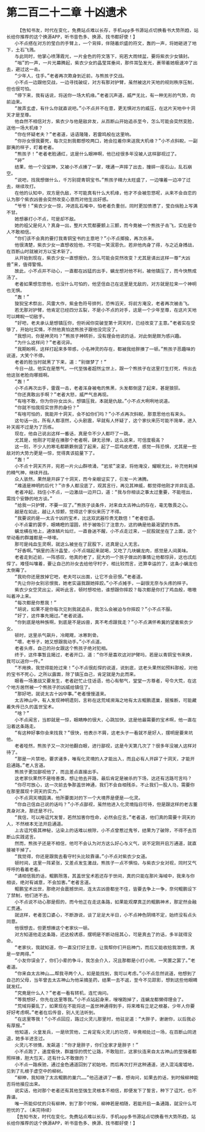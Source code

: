 # 第二百二十二章 十凶遗术
        【告知书友，时代在变化，免费站点难以长存，手机app多书源站点切换看书大势所趋，站长给你推荐的这个换源APP，听书音色多、换源、找书都好使！】
       小不点搭在对方的莹白的手臂上，一个背摔，伴随着炽盛的符文，轰的一声，将她砸进了地下，土石飞溅。
       与此同时，他掌心喷薄霞光，一片金色的符文落下，宛若大雨倾盆，要将紫衣少女镇封。
       “嗡”的一声，一片光幕腾起，紫衣少女的晶莹耳垂间，那件耳坠发光，裹带着她极速冲了出去，避过这一击。
       “少年人，住手。”老者再次欺身到近前，与熊孩子交战。
       小不点一边跟他交战，一边寻找破绽，对方有那对护臂，虽然被这片天地的规则秩序压制，但也很可怕。
       “停下来，我有话说，将送你一场大机缘。”老者沉声道，威严无比，有一种无形的气势，向前迫来。
       “故弄玄虚，有什么你就直说吧。”小不点并不在意，更无惧对方的威压，在这片天地中十洞天才是至尊。
       他自然不相信对方，紫衣少与他是敌非友，从百断山开始追杀至今，怎么可能会突然变脸，送他一场大机缘？
       “你在怀疑老夫？”老者道，话语隆隆，若雷鸣般在这里响。
       “你孙女恨我要死，每次见到我都想咬两口，她会拉着你来送我大机缘？”小不点斜睨，一副鄙夷的样子，盯着老者。
       “熊孩子！”老者老脸通红，这是什么眼神啊，他已经很多年没被人这样鄙视过了。
       “砰”
       结果，他一个没留神，又被小不点揍了一掌，噗通一声摔了出去，撞碎一座石山，乱石崩空。
       “说吧，找我想做什么，千万别提青铜宝书。”熊孩子精力太旺盛了，一边嚷着一边冲了过去，继续攻打。
       在他的认知中，双方是仇敌，不可能真有什么大机缘，他才不会被忽悠呢，从来不会自恋的认为那个紫衣凶兽会突然改变心意而对他生出好感。
       “爷爷！”紫衣少女一惊，冲进乱石堆中，怕老者负重创，同时更加愤懑了，莹白俏脸上写满不甘。
       她想暴打小不点，可是却不敌。
       她的祖父是何人？真身一出，整片大荒都要颤上三颤，而今竟被一个熊孩子击飞，实在是令人不敢相信。
       “你们该不会真的要打我青铜宝书的主意吧？”小不点揶揄，再次杀来。
       他很清楚，紫衣少女一直想收拾他，不可能一笑泯恩仇，若非他肉身了得，与之近身搏战，在百断山时就被对方以宝术斩了。
       从开始到现在，紫衣少女一直想报仇，怎么可能会突然改变？尤其是请出这样一尊“大凶兽”来，值得警惕。
       故此，小不点并不动心，一直都在凶猛的出手，螭龙想对他不利，被他镇压了，而今快熬成汤了。
       老者如果想忽悠他，也没什么可怕的，他坚信自己在这里是无敌的，对方就是拉来一个神明也无惧。
       “轰！”
       狻猊宝术祭出，风雷大作，紫金色符号排列，恐怖滔天，将前方淹没，老者再次被击飞。
       若无那对护臂，他肯定已经四分五裂，不是小不点的对手，这是一个少年至尊，在这片天地可以睥睨一切敌手。
       “好吧，老夫承认是想镇压你，但听闻你突破至第十洞天时，已经改变了主意。”老者实在受够了，开始吐实情，不然他真怕这熊孩子跟他没完没了。
       “我想问，你是神灵吗？”熊孩子神转折，没有理会他说的话，对此倒是颇为感兴趣。
       “为什么这样问？”老者诧异。
       “我期盼啊，这样打起来多带感，小名神灵的存在，都被我给胖揍了一顿。”熊孩子恶趣味的说道，大笑个不停。
       老者的脸当时就黑了下来，道：“别做梦了！”
       今日一战，他实在是憋气，一代至强者超然尘世上，跟一个熊孩子在这里打生打死，传出去他这张老脸向哪搁啊。
       “轰！”
       小不点再次出手，雷霆一击，老者浑身被电的焦黑，头发都倒竖了起来，甚是狼狈。
       “你还真敢出手啊？”老者大怒，威严气息再现。
       “有啥不敢，你为你孙女出头，想镇压我，本就是仇敌。”小不点大咧咧地说道。
       “你就不怕我现实世界的身份？”
       “有啥可怕的，我能开十洞天，会不如你们吗？”小不点再次斜睨，那意思他也有来头。
       这句话一出，所有人都凛然，心头剧震，早就有人怀疑了，这个家伙来历可能不简单，进入补天阁不过是为了历练。
       现在，他自己说出这样一番话，真是令不少人都吓了一跳。
       尤其是，他刚才可是在揍那个老者啊，肆无忌惮，这么说来，可信度极高？
       这一刻，不少人的寒毛都簌簌倒竖了起来，起了一层鸡皮疙瘩，感觉一阵恐惧，尤其是一些敌对的大势力更是一惊，觉得真该掂量下了。
       “轰！”
       小不点十洞天齐开，宛若一片火山群喷涌，“岩浆”滚滚，将他淹没，耀眼无比，补充他耗掉的精气神，继续开战。
       众人骇然，果然是开辟了十洞天，而今亲眼证实了，引发一片沸腾。
       “难道是神明的后代？”许多人都没底了，观其言行，再见其神威，都觉得他刚才并非乱语。
       老者冲起，挡住小不点，一边激战一边开口，道：“我与你相谈之事太过重要，不能喧出，需找个安静的地方谈。”
       “给我一只护臂，不要一双了。”熊孩子谈条件，对来自太古神山的存在，毫无敬畏之心。
       越是在如此，越让人惊颤，觉得这个家伙来历了不得。
       “我要说的是——太古十凶的宝术，比这双武器珍贵无数倍！”老者低语。
       小不点霍的罢手，眼睛瞪的溜圆，终于被吸引了注意力，这的确是他最渴望的东西。
       螭龙横在地上，通体鳞片灿烂，一直昏迷不醒，小不点走过来，一屁股就坐在了上面，这个举动看的群雄都是一哆嗦。
       那可是纯血生灵啊，就这么被坐在了屁股下，还真是让人无言。
       “好香啊。”锅里的汤汁晶莹，小不点端起来就喝，又吃了几块螭龙肉，感觉是人间美味。
       老者走到近前，一阵感叹，他真的老了，屁大的一个孩子做出的事情让他都惊异，这也忒彪悍了。难怪叫嚷着，要让自己的孙女去给他守村子，相比较而言，还算幸运的了，这条小螭龙也太倒霉了。
       “我劝你还是放掉它吧，老夫可以出面，让它不会忌恨。”老者道。
       “先让你孙女别忌恨我，她老实逼我跟她摔跤。”小不点摊手，一副很无奈与头疼的样子。
       紫衣少女空灵出尘，闻听此言，顿时想咬他，谁想跟你摔跤？每次都是你打了鸡血般，嗷嗷叫着冲上来。
       “每次都是你惹我！”
       “胡说，如果不是你每次见到我就追杀，我怎么会被迫与你摔跤？”小不点不服。
       “好了，这件事先揭过。”老者说道。
       “你到底是啥种族啊，到底是不是凶兽，真不考虑跟我走？”小不点满怀希冀的望着紫衣少女。
       顿时，这里杀气飙升，冷飕飕，冰寒刺骨。
       “喂，老爷子，她又想跟我动手。”小不点道。
       老者头疼，自己的孙女跟这个熊孩子绝对犯相。
       终于，这件事暂且揭过，老者开口，道：“你不是喜欢这对护臂吗，若是以青铜宝书来换，我可以送你一件。”
       “不用换，我觉得能抢过来！”小不点很彪悍的说道，说到底，这老头果然如预料那般，对他的宝书不死心，之所以露面，除了镇压自己，肯定就是为此而来。
       眼看一场激战又要发生，老者赶忙止住话语，他心有郁气，堂堂一方尊者，号令大荒，在这个地方居然被一个熊孩子的凶威给镇住了。
       “那好吧，就说太古十凶中事。”老者慢慢道来。
       太古神山中，有人发现神明遗刻，言称在这荒域濒海之地有太古鲲鹏遗巢，据推断，可能藏着失传已久的盖世宝术。
       “啥？”
       小不点闻言，当即就是一惊，眼睛睁的很大，心跳加快，这是他最需要的宝术啊，他一直在沿着这条路走。
       “有这种好事你会来找我？”很快，他表示不屑，这老头子一看就不是好人，摆明是要来坑他。
       老者哑然，熊孩子又一次对他翻白眼，进行鄙视，这是今天第几次了？很多年没被人这样对待了。
       “那是一片禁地，要求诸多，唯有化灵境的人才能出入，而且必有人开辟了十洞天，才能开启通路。”老人言道。
       熊孩子更加鄙视他了，而且差点直接出手。
       这老家伙果然不是啥善类，想让他去开路，最后肯定是被杀的下场，这还有活路可言吗？
       “你尽可放心，这一次前去争那盖世神通，我们不会自相残杀，不止我们一股人马，需要你在那里展现十洞天的实力。”
       小不点洞天境圆满，他所要面对的下一个大境界是便是——化灵。
       “你自己信自己说的话吗？”小不点鄙视，虽然他进入化灵境指日可待，但是跟这样的老古董真身对决，那还是不行。
       “我信，可以用诅咒发誓，若然加害你性命，必然会应言。”老者道，他们真的需要十洞天的人，不然根本无法开启通道。
       上古诅咒极其神秘，沾染上的话难以根除，小不点曾惹过鬼爷，结果为了破除，不得不去百断山实践诺言。
       然而，熊孩子还是不相信，他可不会认为对方这么好心与义气，说不定刚开启万通道，就直接被干掉了。
       “我觉得，你还是跟我去看守村头比较靠谱。”小不点对紫衣少女道。
       顿时间，这里一阵紧张，又差点发生激战，熊孩子一点不惧怕，与紫衣少女对视，同时又气呼呼的看着老者。
       “请相信我的话，鲲鹏殒落，其盖世宝术若还存于世间，真的只能在那片海域中，我来与你相谈，绝对有诚意，不会加害。”老者言道。
       鲲鹏宝术出世，那绝对会震撼世间，连太古凶兽都坐不住，皆要去争上一争，奈何鲲鹏设下了禁制，他们进不去。
       小不点说不动心那是假的，而今他正在走这条路，如果能观摩真正的鲲鹏神术，那定然会融汇贯通。
       就这样，老者苦口婆心，不断游说，谈了足足大半日，小不点神色阴晴不定，始终没有点头同意。
       他很想去，但更想揍这个老家伙一顿。
       对方知道他走这条路，还这般诱惑，摆明是不断动摇其心，可是真去了的话，多半就得没命。
       “老家伙，我就知道，你一直没打好主意，让我帮你们开启神门，而后又能收拾我泄愤，真是一举两得。”
       “小友你误会了，你们小辈的争斗，我怎会介入，况且那都是小打小闹，一笑置之罢了。”老者道。
       “你来自太古神山……帮我寻两个人，如是能找到，我可以考虑。”小不点忽然说道，他想到了自己的父母，当年曾去太古神山为他采摘圣药，结果一去不返，至今不见踪影，想到这些他眼睛就发红。
       “究竟是什么人？”老者一看有转机，连忙询问。
       “等我想好，你先在这里等我。”小不点站起身来，嗖嗖跑掉了，连螭龙都懒得理会了。
       “荒域将要乱了，如果现在不能将这一盖世神通得到手，将来难有立足之根基，少年人你要好好考虑啊。”老者在后传音，别人无法听到。
       “在这里等我！”小不点回应，路过火灵儿那里时，他驻足道：“大胖子，谢谢你，以后我必有厚报。”
       他知道，火皇发兵，一是欣赏他，二肯定有火灵儿的功劳，毕竟相处过一场，在百断山同进退，她多半进言过。
       火灵儿不领情，发飙道：“你才是胖子，你们全家才是胖子！”
       小不点跑了，速度极快，群雄惊的慌忙让路，不敢阻拦，这家伙连来自太古神山的至强者都照样揍，胆大包天，还有什么不敢做的？
       小不点一路疾驰，通过金色通道回到了初始地，而后再次打开这种通道，进入混沌废墟地，见到了扎根于虚空中的柳树。
       “柳神，我知晓了太古鲲鹏的巢穴……”他迅速讲了一番，想询问，如果去的话，到时候柳神能否将他接应出来。
       说实话，他对那个老者还有其他至强生灵根本不相信，即便发下了誓言，种下了诅咒，也不靠谱。
       唯一所能仰仗的只有柳神，到了那个时候，柳神若是相随，若能开启一条通路，就没什么可担忧的了。（未完待续）
       【告知书友，时代在变化，免费站点难以长存，手机app多书源站点切换看书大势所趋，站长给你推荐的这个换源APP，听书音色多、换源、找书都好使！】